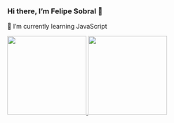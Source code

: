 ### Hi there, I’m Felipe Sobral 👋

 🌱 I’m currently learning JavaScript 

<div>
 <a href="https://github.com/SoSoJigsaw">
  
  <img height="180em" src="https://github-readme-stats-sosojigsaw.vercel.app/api?username=SoSoJigsaw&show_icons=true&theme=radical&include_all_commits=true&count_private=true"/>
  <img height="180em" src="https://github-readme-stats-sosojigsaw.vercel.app/api/top-langs/?username=SoSoJigsaw&theme=dracula"/>
</div>  






